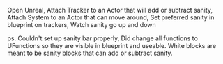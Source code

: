 Open Unreal,
Attach Tracker to an Actor that will add or subtract sanity,
Attach System to an Actor that can move around,
Set preferred sanity in blueprint on trackers,
Watch sanity go up and down

ps. Couldn't set up sanity bar properly, Did change all functions to UFunctions so they are visible in blueprint and useable.
White blocks are meant to be sanity blocks that can add or subtract sanity.
 
